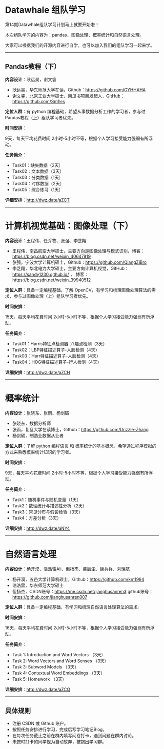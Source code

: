 # Datawhale 组队学习

第14期Datawhale组队学习计划马上就要开始啦！

本次组队学习的内容为：pandas、图像处理、概率统计和自然语言处理。


大家可以根据我们的开源内容进行自学，也可以加入我们的组队学习一起来学。






---
## Pandas教程（下） 

**内容设计**：耿远昊，谢文睿

- 耿远昊，华东师范大学在读，Github：https://github.com/GYHHAHA
- 谢文睿，北京工业大学硕士，南瓜书项目发起人，GitHub：https://github.com/Sm1les


**定位人群**：有 python 编程基础，希望从事数据分析工作的学习者，参与过Pandas教程（上）组队学习者优先。

**时间安排**：

9天，每天平均花费时间 2小时-5小时不等，根据个人学习接受能力强弱有所浮动。

**任务简介**：

- Task01：缺失数据（2天）
- Task02：文本数据（3天）
- Task03：分类数据（1天）
- Task04：时序数据（2天）
- Task05：综合练习（1天）

**详细安排**：http://dwz.date/aZCT




---
# 计算机视觉基础：图像处理（下）

**内容设计**：王程伟、任乔牧、张强、李芝翔

- 王程伟，南昌航空大学硕士，主要方向是图像处理与模式识别，博客：https://blog.csdn.net/weixin_40647819
- 张强，宁波大学计算机硕士，Github：https://github.com/QiangZiBro
- 李芝翔，华北电力大学硕士，主要方向计算机视觉，GitHub：https://sandy1230.github.io/ ， 博客：https://blog.csdn.net/weixin_39940512

**定位人群**：具备一定编程基础，了解 OpenCV，有学习和梳理图像处理算法的需求，参与过图像处理（上）组队学习者优先。

**时间安排**：

15天，每天平均花费时间 2小时-5小时不等，根据个人学习接受能力强弱有所浮动。

**任务简介**：

- Task01：Harris特征点检测器-兴趣点检测（3天）
- Task02：LBP特征描述算子-人脸检测（4天）
- Task03：Harr特征描述算子-人脸检测（4天）
- Task04：HOG特征描述算子-行人检测（4天）

**详细安排**：http://dwz.date/aZCH


---
# 概率统计

**内容设计**：张晓东、张雨、杨剑砺
- 张晓东，数据分析师
- 张雨，复旦大学在读博士，Github：https://github.com/Drizzle-Zhang
- 杨剑砺，制造业数据从业者

**定位人群**：了解 python 编程语言 和 概率统计的基本概念，希望通过程序模拟的方式来熟悉概率统计知识的学习者。

**时间安排**：

9天，每天平均花费时间 2小时-5小时不等，根据个人学习接受能力强弱有所浮动。

**任务简介**：
- Task1：随机事件与随机变量（1天）
- Task2：数理统计与描述性分析（2天）
- Task3：常见分布与假设检验（3天）
- Task4：方差分析（3天）

**详细安排**：http://dwz.date/aNY4


---
# 自然语言处理

**内容设计**：杨开漠、浩浩雷Ali、但扬杰、慕辰尘、康兵兵、刘瑞航

- 杨开漠，五邑大学计算机硕士，Github：https://github.com/km1994
- 浩浩雷，华东师范大学硕士
- 但扬杰，CSDN账号：https://me.csdn.net/jianghusanren3   github账号：https://github.com/jianghusanren007

**定位人群**：具备一定编程基础，有学习和梳理自然语言处理算法的需求。

**时间安排**：

16天，每天平均花费时间 2小时-5小时不等，根据个人学习接受能力强弱有所浮动。

**任务简介**：
- Task 1: Introduction and Word Vectors （3天）
- Task 2: Word Vectors and Word Senses （3天）
- Task 3: Subword Models （3天）
- Task 4: Contextual Word Embeddings （3天）
- Task 5: Homework （3天）

**详细安排**：http://dwz.date/aZCQ



---
## 具体规则
- 注册 CSDN 或 Github 账户。
- 按照任务安排进行学习，完成后写学习笔记Blog。
- 在每次任务截止之前在群内填写问卷打卡，遇到问题在群内讨论。
- 未按时打卡的同学视为自动放弃，被抱出学习群。